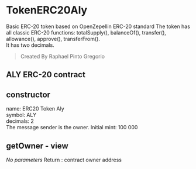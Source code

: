 # TokenERC20Aly 
Basic ERC-20 token based on OpenZepellin ERC-20 standard
The token has all classic ERC-20 functions: totalSupply(), balanceOf(), transfer(), allowance(), approve(), transferFrom().  
It has two decimals.
> Created By Raphael Pinto Gregorio

## ALY ERC-20 contract

## constructor
name: ERC20 Token Aly  
symbol: ALY  
decimals: 2  
The message sender is the owner.
Initial mint: 100 000

## getOwner - view
_No parameters_
Return : contract owner address